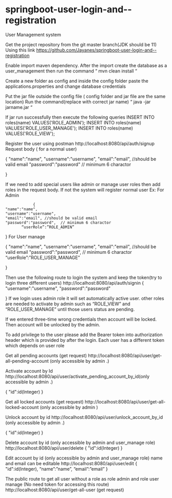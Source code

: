 # springboot-user-login-and--registration
User Management system

Get the project repository from the git master branch(JDK should be 11)
Using this link   https://github.com/Jayanes/springboot-user-login-and--registration  


Enable import maven dependency. After the import create the database as a user_management  then run the command “ mvn clean install “

Create a new folder as config and inside the config folder paste the applications.properties and change database credentials 

 Put the jar file outside the config file ( config folder and jar file are the same location)
Run the command(replace with correct jar name) “ java -jar jarname.jar “

If jar run successfully then execute the following queries
INSERT INTO roles(name) VALUES('ROLE_ADMIN'); 
INSERT INTO roles(name) VALUES('ROLE_USER_MANAGE');
INSERT INTO roles(name) VALUES('ROLE_VIEW');

Register the user using postman
http://localhost:8080/api/auth/signup
Request body ( for a normal user)

{
    "name":"name",
    "username":"username",
    "email":"email", //should be valid email
    "password":"password"  // minimum 6 charactor


}



If we need to add special users like admin or manage user roles then add roles in the request body. If not the system will register normal user  Ex:
            For Admin

                {
    "name":"name",
    "username":"username",
    "email":"email", //should be valid email
    "password":"password",  // minimum 6 charactor
           “userRole”:”ROLE_ADMIN”
}
For User manage
                
{
    "name":"name",
    "username":"username",
    "email":"email", //should be valid email
    "password":"password",  // minimum 6 charactor
           “userRole”:”ROLE_USER_MANAGE”


}

Then use the following route to login the system and keep the token(try to login three different users)
http://localhost:8080/api/auth/signin
{
"username":"username",
"password":"password"
    
}
If we login uses admin role it will set automatically active user. other roles are needed to activate by admin such as “ROLE_VIEW” and “ROLE_USER_MANAGE” until those users status are pending.

If we entered three-time wrong credentials then account will be locked.
Then account will be unlocked by the admin.




To add privilege to the user please add the Bearer token into authorization header which is provided by after the login. Each user has a different token which depends on  user role


Get all pending accounts (get request)
http://localhost:8080/api/user/get-all-pending-account (only accessible by admin .)

Activate account by Id
http://localhost:8080/api/user/activate_pending_account_by_id(only accessible by admin .)

{
    "id":id(Integer)
}


Get all locked accounts (get request)
http://localhost:8080/api/user/get-all-locked-account (only accessible by admin )
    



Unlock account by id
http://localhost:8080/api/user/unlock_account_by_id (only accessible by admin .)


{
    "id":id(Integer)
}



Delete account by id (only accessible by admin and user_manage role)
http://localhost:8080/api/user/delete
{
    "id":id(Integer)
}


Edit account by id (only accessible by admin and user_manage role) name and email can be editable
http://localhost:8080/api/user/edit
{
    "id":id(Integer),
“name”:”name”,
“email”:”email”
}


The public route to  get all user without a role as role admin and role user manage (No need token for accessing this  route)
http://localhost:8080/api/user/get-all-user (get request)

